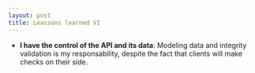 ```yaml
---
layout: post
title: Leassons learned VI
---
```


* **I have the control of the API and its data**: Modeling data and integrity
  validation is my responsability, despite the fact that clients will make
  checks on their side.
